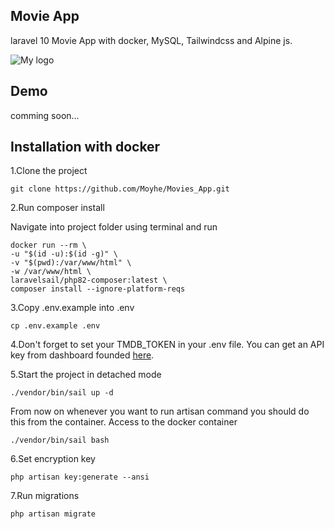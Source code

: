 ## Movie App 

laravel 10 Movie App  with docker,  MySQL, Tailwindcss and Alpine js.

![My logo](images/2023-08-07_03-17.png)

## Demo

   comming soon...

## Installation with docker

1.Clone the project

    git clone https://github.com/Moyhe/Movies_App.git

2.Run composer install

Navigate into project folder using terminal and run

    docker run --rm \
    -u "$(id -u):$(id -g)" \
    -v "$(pwd):/var/www/html" \
    -w /var/www/html \
    laravelsail/php82-composer:latest \
    composer install --ignore-platform-reqs

3.Copy .env.example into .env

    cp .env.example .env


4.Don't forget to set your TMDB_TOKEN in your .env file. You can get an API key from dashboard  founded [here](https://www.themoviedb.org/).


5.Start the project in detached mode

    ./vendor/bin/sail up -d

From now on whenever you want to run artisan command you should do this from the container.
Access to the docker container

    ./vendor/bin/sail bash

6.Set encryption key

    php artisan key:generate --ansi

7.Run migrations

    php artisan migrate




